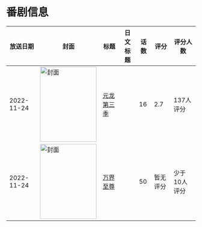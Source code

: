 # 番剧信息

|放送日期|封面|标题|日文标题|话数|评分|评分人数|
|---|---|---|---|---|---|---|
|2022-11-24|<img src="//lain.bgm.tv/pic/cover/c/96/38/358648_t5K7d.jpg" alt="封面" style="width:150px;height:200px;object-fit:cover;">|[元龙 第三季](https://bangumi.tv/subject/358648)||16|2.7|137人评分|
|2022-11-24|<img src="//lain.bgm.tv/pic/cover/c/ab/fb/405306_1KYLs.jpg" alt="封面" style="width:150px;height:200px;object-fit:cover;">|[万界至尊](https://bangumi.tv/subject/405306)||50|暂无评分|少于10人评分|
